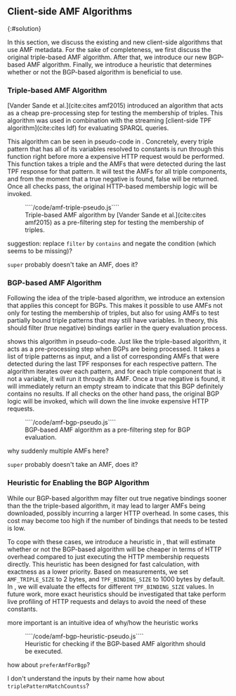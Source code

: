 ## Client-side AMF Algorithms
{:#solution}

In this section, we discuss the existing and new client-side algorithms that use AMF metadata.
For the sake of completeness, we first discuss the original triple-based AMF algorithm.
After that, we introduce our new BGP-based AMF algorithm.
Finally, we introduce a heuristic that determines whether or not the BGP-based algorithm is beneficial to use.

### Triple-based AMF Algorithm

[Vander Sande et al.](cite:cites amf2015) introduced an algorithm
that acts as a cheap pre-processing step for testing the membership of triples.
This algorithm was used in combination with the streaming [client-side TPF algorithm](cite:cites ldf) for evaluating SPARQL queries.

This algorithm can be seen in pseudo-code in [](#amf-triple-pseudo).
Concretely, every triple pattern that has all of its variables resolved to constants
is run through this function right before more a expensive HTTP request would be performed.
This function takes a triple and the AMFs that were detected during the last TPF response for that pattern.
It will test the AMFs for all triple components, and from the moment that a true negative is found, false will be returned.
Once all checks pass, the original HTTP-based membership logic will be invoked.

<figure id="amf-triple-pseudo" class="listing">
````/code/amf-triple-pseudo.js````
<figcaption markdown="block">
Triple-based AMF algorithm by [Vander Sande et al.](cite:cites amf2015)
as a pre-filtering step for testing the membership of triples.
</figcaption>
</figure>

<span class="comment" data-author="RV">suggestion: replace <code>filter</code> by <code>contains</code> and negate the condition (which seems to be missing)?</span>

<span class="comment" data-author="RV"><code>super</code> probably doesn't take an AMF, does it?</span>

### BGP-based AMF Algorithm

Following the idea of the triple-based algorithm,
we introduce an extension that applies this concept for BGPs.
This makes it possible to use AMFs not only for testing the membership of triples,
but also for using AMFs to test partially bound triple patterns that may still have variables.
In theory, this should filter (true negative) bindings earlier in the query evaluation process.

[](#amf-bgp-pseudo) shows this algorithm in pseudo-code.
Just like the triple-based algorithm, it acts as a pre-processing step when BGPs are being processed.
It takes a list of triple patterns as input, and a list of corresponding AMFs
that were detected during the last TPF responses for each respective pattern.
The algorithm iterates over each pattern,
and for each triple component that is not a variable, it will run it through its AMF.
Once a true negative is found, it will immediately return an empty stream to indicate that this BGP definitely contains no results.
If all checks on the other hand pass, the original BGP logic will be invoked,
which will down the line invoke expensive HTTP requests.

<figure id="amf-bgp-pseudo" class="listing">
````/code/amf-bgp-pseudo.js````
<figcaption markdown="block">
BGP-based AMF algorithm as a pre-filtering step for BGP evaluation.
</figcaption>
</figure>

<span class="comment" data-author="RV">why suddenly multiple AMFs here?</span>

<span class="comment" data-author="RV"><code>super</code> probably doesn't take an AMF, does it?</span>

### Heuristic for Enabling the BGP Algorithm

While our BGP-based algorithm may filter out true negative bindings sooner than the the triple-based algorithm,
it may lead to larger AMFs being downloaded, possibly incurring a larger HTTP overhead.
In some cases, this cost may become too high if the number of bindings that needs to be tested is low.

To cope with these cases, we introduce a heuristic in [](#amf-bgp-heuristic-pseudo),
that will estimate whether or not the BGP-based algorithm will be cheaper in terms of HTTP overhead
compared to just executing the HTTP membership requests directly.
This heuristic has been designed for fast calculation,
with exactness as a lower priority.
Based on measurements, we set `AMF_TRIPLE_SIZE` to 2 bytes,
and `TPF_BINDING_SIZE` to 1000 bytes by default.
In [](#evaluation), we will evaluate the effects for different `TPF_BINDING_SIZE` values.
In future work, more exact heuristics should be investigated
that take perform live profiling of HTTP requests and delays to avoid the need of these constants.

<span class="comment" data-author="RV">more important is an intuitive idea of why/how the heuristic works</span>

<figure id="amf-bgp-heuristic-pseudo" class="listing">
````/code/amf-bgp-heuristic-pseudo.js````
<figcaption markdown="block">
Heuristic for checking if the BGP-based AMF algorithm should be executed.
</figcaption>
</figure>

<span class="comment" data-author="RV">how about <code>preferAmfForBgp</code>?</span>

<span class="comment" data-author="RV">I don't understand the inputs by their name</span>
<span class="comment" data-author="RV">how about <code>triplePatternMatchCountss</code>?</span>
